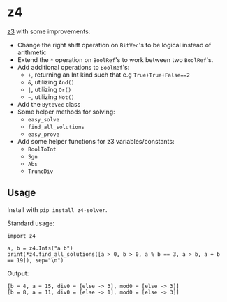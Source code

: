 # z4

[z3](https://github.com/Z3Prover/z3) with some improvements:
* Change the right shift operation on `BitVec`'s to be logical instead of arithmetic
* Extend the `*` operation on `BoolRef`'s to work between two `BoolRef`'s.
* Add additional operations to `BoolRef`'s:
  * `+`, returning an Int kind such that e.g `True+True+False==2`
  * `&`, utilizing `And()`
  * `|`, utilizing `Or()`
  * `~`, utilizing `Not()`
* Add the `ByteVec` class
* Some helper methods for solving:
  * `easy_solve`
  * `find_all_solutions`
  * `easy_prove`
* Add some helper functions for z3 variables/constants:
  * `BoolToInt`
  * `Sgn`
  * `Abs`
  * `TruncDiv`

## Usage
Install with `pip install z4-solver`.

Standard usage:

```python3
import z4

a, b = z4.Ints("a b")
print(*z4.find_all_solutions([a > 0, b > 0, a % b == 3, a > b, a + b == 19]), sep="\n")
```

Output:
```
[b = 4, a = 15, div0 = [else -> 3], mod0 = [else -> 3]]
[b = 8, a = 11, div0 = [else -> 1], mod0 = [else -> 3]]
```
